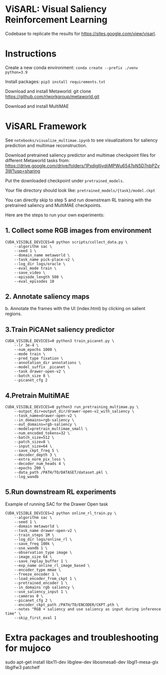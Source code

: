 # ViSARL: Visual Saliency Reinforcement Learning

Codebase to replicate the results for https://sites.google.com/view/visarl. 

# Instructions

Create a new conda environment: `conda create --prefix ./venv python=3.9`

Install packages: `pip3 install requirements.txt`

Download and install Metaworld: git clone https://github.com/rlworkgroup/metaworld.git

Download and install MultiMAE


# ViSARL Framework 

See `notebooks/visualize_multimae.ipynb` to see visualizations for saliency prediction
and multimae reconstruction.

Download pretrained saliency predictor and multimae checkpoint files for different Metaworld tasks from:
https://drive.google.com/drive/folders/1PxdjgIljydijMPWu6547pN5D7nbPZv3W?usp=sharing

Put the downloaded checkpoint under `pretrained_models`. 

Your file directory should look like: `pretrained_models/{task}/model.ckpt`

You can directly skip to step 5 and run downstream RL training with the pretrained saliency and MultiMAE checkpoints.


Here are the steps to run your own experiments: 

## 1. Collect some RGB images from environment 

``` 
CUDA_VISIBLE_DEVICES=0 python scripts/collect_data.py \
    --algorithm sac \
    --seed 1 \
    --domain_name metaworld \
    --task_name pick-place-v2 \
    --log_dir logs/oracle \
    --eval_mode train \
    --save_video \
    --episode_length 500 \
    --eval_episodes 10
```

## 2. Annotate saliency maps
b. Annotate the frames with the UI (index.html) by clicking on salient regions. 

## 3.Train PiCANet saliency predictor

```
CUDA_VISIBLE_DEVICES=0 python3 train_picanet.py \
    --lr 3e-4 \
    --num_epochs 1000 \
    --mode train \
    --pred_type fixation \
    --annotation_dir annotations \
    --model_suffix _picanet \
    --task drawer-open-v2 \
    --batch_size 8 \
    --picanet_cfg 2
```

## 4.Pretrain MultiMAE 

``` 
CUDA_VISIBLE_DEVICES=0 python3 run_pretraining_multimae.py \
    --output_dir=output_dir/drawer-open-v2_with_saliency \
    --task_name=drawer-open-v2 \
    --in_domains=rgb-saliency \
    --out_domains=rgb-saliency \
    --model=pretrain_multimae_small \
    --num_encoded_tokens=32 \
    --batch_size=512 \
    --patch_size=8 \
    --input_size=64 \
    --save_ckpt_freq 5 \
    --decoder_depth 3 \
    --extra_norm_pix_loss \
    --decoder_num_heads 4 \
    --epochs 200 \
    --data_path /PATH/TO/DATASET/dataset.pkl \
    --log_wandb
```

## 5.Run downstream RL experiments 

Example of running SAC for the Drawer Open task

```
CUDA_VISIBLE_DEVICES=2 python online_rl_train.py \
    --algorithm sac \
    --seed 1 \
    --domain metaworld \
    --task_name drawer-open-v2 \
    --train_steps 1M \
    --log_dir logs/online_rl \
    --save_freq 100k \
    --use_wandb 1 \
    --observation_type image \
    --image_size 64 \
    --save_replay_buffer 1 \
    --exp_name online_rl_image_based \
    --encoder_type mmae \
    --freeze_encoder 1 \
    --load_encoder_from_ckpt 1 \
    --pretrained_encoder 1 \
    --in_domains rgb saliency \
    --use_saliency_input 1 \
    --cameras 0 \
    --picanet_cfg 2 \
    --encoder_ckpt_path /PATH/TO/ENCODER/CKPT.pth \
    --notes "RGB + saliency and use saliency as input during inference time" \
    --skip_first_eval 1
```


# Extra packages and troubleshooting for mujoco

sudo apt-get install libx11-dev libglew-dev libosmesa6-dev libgl1-mesa-glx libglfw3 patchelf
